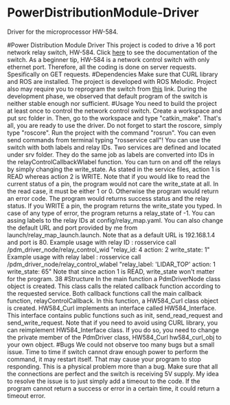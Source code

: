 # PowerDistributionModule-Driver
Driver for the microprocessor HW-584.

#Power Distribution Module Driver
This project is coded to drive a 16 port network relay switch, HW-584. Click
[here](http://myosuploads3.banggood.com/products/20190218/20190218204717protocol.pdf) to
see the documentation of the switch.
As a beginner tip, HW-584 is a network control switch with only ethernet port. Therefore, all the
coding is done on server requests. Spesifically on GET requests.
#Dependencies
Make sure that CURL library and ROS are installed. The project is developed with ROS Melodic.
Project also may require you to reprogram the switch from
[this](https://github.com/nielsonm236/NetMod-ServerApp) link. During the development phase,
we observed that default program of the switch is neither stable enough nor sufficient.
#Usage
You need to build the project at least once to control the network control switch. Create a
workspace and put src folder in. Then, go to the workspace and type "catkin_make". That's all,
you are ready to use the driver. Do not forget to start the roscore, simply type "roscore". Run the
project with the command "rosrun". You can even send commands from terminal typing
"rosservice call"!
You can use the switch with both labels and relay IDs. Two services are defined and located under
srv folder. They do the same job as labels are converted into IDs in the
relayControlCallbackWlabel function. You can turn on and off the relays by simply changing the
write_state. As stated in the service files, action 1 is READ whereas action 2 is WRITE. Note that if
you would like to read the current status of a pin, the program would not care the write_state at
all. In the read case, it must be either 1 or 0. Otherwise the program would return an error code.
The program would returns success status and the relay status. If you WRITE a pin, the program
returns the write_state you typed. In case of any type of error, the program returns a relay_state
of -1.
You can assing labels to the relay IDs at config/relay_map.yaml. You can also change the default
URL and port provided by me from launch/relay_map_launch.launch. Note that as a default URL is
192.168.1.4 and port is 80.
Example usage with relay ID : rosservice call /pdm_driver_node/relay_control_wid "relay_id: 4
action: 2
write_state: 1"
Example usage with relay label : rosservice call /pdm_driver_node/relay_control_wlabel
"relay_label: 'LIDAR_TOP'
action: 1
write_state: 65"
Note that since action 1 is READ, write_state won't matter for the program. 
38
#Structure
In the main function a PdmDriverNode class object is created. This class calls the related callback
function according to the requested service. Both callback functions call the main callback
function, relayControlCallback. In this function, a HW584_Curl class object is created. HW584_Curl
implements an interface called HW584_Interface. This interface contains public functions such as
init, send_read_request and send_write_request. Note that if you need to avoid using CURL
library, you can reimplement HW584_Interface class. If you do so, you need to change the private
member of the PdmDriver class, HW584_Curl hw584_curl_obj to your own object.
#Bugs
We could not observe too many bugs but a small issue. Time to time if switch cannot draw
enough power to perform the command, it may restart itself. That may cause your program to
stop responding. This is a physical problem more than a bug. Make sure that all the connections
are perfect and the switch is receiving 5V supply. My idea to resolve the issue is to just simply
add a timeout to the code. If the program cannot return a success or error in a certain time, it
could return a timeout error.
